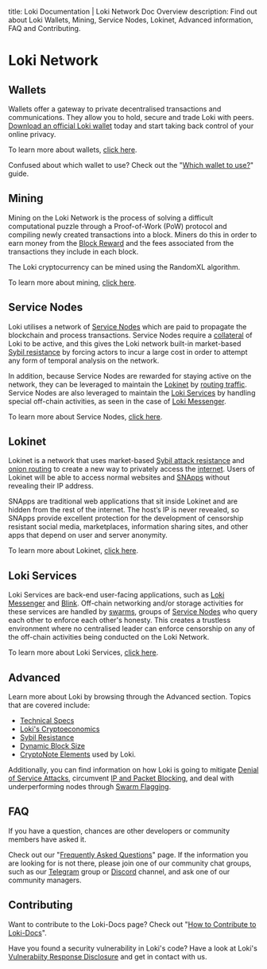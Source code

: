 title: Loki Documentation | Loki Network Doc Overview
description: Find out about Loki Wallets, Mining, Service Nodes, Lokinet, Advanced information, FAQ and Contributing.

# Loki Network

## Wallets
Wallets offer a gateway to private decentralised transactions and communications. They allow you to hold, secure and trade Loki with peers. [Download an official Loki wallet](https://loki.network/getting-started/) today and start taking back control of your online privacy.

To learn more about wallets, [click here](../Wallets/WalletsOverview.md).

Confused about which wallet to use? Check out the "[Which wallet to use?](../Wallets/WhatWalletToUse.md)" guide.

## Mining
Mining on the Loki Network is the process of solving a difficult computational puzzle through a Proof-of-Work (PoW) protocol and compiling newly created transactions into a block. Miners do this in order to earn money from the [Block Reward](/Advanced/Cryptoeconomics/#block-reward) and the fees associated from the transactions they include in each block.

The Loki cryptocurrency can be mined using the RandomXL algorithm.

To learn more about mining, [click here](../Mining/MiningOverview.md).

## Service Nodes
Loki utilises a network of [Service Nodes](../ServiceNodes/SNOverview.md) which are paid to propagate the blockchain and process transactions. Service Nodes require a [collateral](../ServiceNodes/SNOverview.md) of Loki to be active, and this gives the Loki network built-in market-based [Sybil resistance](../Advanced/SybilResistance.md) by forcing actors to incur a large cost in order to attempt any form of temporal analysis on the network.

In addition, because Service Nodes are rewarded for staying active on the network, they can be leveraged to maintain the [Lokinet](../Lokinet/LokinetOverview.md) by [routing traffic](../Lokinet/LLARP.md). Service Nodes are also leveraged to maintain the [Loki Services](../LokiServices/LokiServicesOverview.md) by handling special off-chain activities, as seen in the case of [Loki Messenger](../LokiServices/Messenger.md).

To learn more about Service Nodes, [click here](../ServiceNodes/SNOverview.md).

## Lokinet
Lokinet is a network that uses market-based [Sybil attack resistance](../Advanced/SybilResistance.md) and [onion routing](../Lokinet/LLARP.md) to create a new way to privately access the [internet](https://www.youtube.com/watch?v=4KzH_eyX99A&t=2m48s). Users of Lokinet will be able to access normal websites and [SNApps](../Lokinet/SNApps.md) without revealing their IP address.

SNApps are traditional web applications that sit inside Lokinet and are hidden from the rest of the internet. The host’s IP is never revealed, so SNApps provide excellent protection for the development of censorship resistant social media, marketplaces, information sharing sites, and other apps that depend on user and server anonymity.

To learn more about Lokinet, [click here](../Lokinet/LokinetOverview.md).

## Loki Services
Loki Services are back-end user-facing applications, such as [Loki Messenger](../LokiServices/LokiServicesOverview.md) and [Blink](../LokiServices/Blink.md). Off-chain networking and/or storage activities for these services are handled by [swarms](../Advanced/SwarmFlagging.md), groups of [Service Nodes](../ServiceNodes/SNOverview.md) who query each other to enforce each other's honesty. This creates a trustless environment where no centralised leader can enforce censorship on any of the off-chain activities being conducted on the Loki Network.

To learn more about Loki Services, [click here](../LokiServices/LokiServicesOverview.md).

## Advanced
Learn more about Loki by browsing through the Advanced section. Topics that are covered include:

* [Technical Specs](../Advanced/TechnicalSpecs.md)
* [Loki's Cryptoeconomics](../Advanced/Cryptoeconomics.md)
* [Sybil Resistance](../Advanced/SybilResistance.md)
* [Dynamic Block Size](../Advanced/DynamicBlockSize.md)
* [CryptoNote Elements](../Advanced/CryptoNoteElements.md) used by Loki.

Additionally, you can find information on how Loki is going to mitigate [Denial of Service Attacks](../Advanced/DenialofServiceAttacks.md), circumvent [IP and Packet Blocking](../Advanced/IPandPacketBlocking.md), and deal with underperforming nodes through [Swarm Flagging](../Advanced/SwarmFlagging.md).

## FAQ
If you have a question, chances are other developers or community members have asked it.

Check out our "[Frequently Asked Questions](../FAQ.md)" page. If the information you are looking for is not there, please join one of our community chat groups, such as our [Telegram](https://t.me/LokiCommunity) group or [Discord](https://discord.gg/67GXfD6) channel, and ask one of our community managers.

## Contributing
Want to contribute to the Loki-Docs page?
Check out "[How to Contribute to Loki-Docs](../Contributing/HowToContributeToLokiDocs.md)".

Have you found a security vulnerability in Loki's code?
Have a look at Loki's [Vulnerabiity Response Disclosure](../Contributing/VULNERABILITY_RESPONSE_LOKI.md) and get in contact with us.
